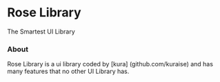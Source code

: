 # Rose Library
The Smartest UI Library

### About
Rose Library is a ui library coded by [kura] (github.com/kuraise) and has many features that no other UI Library has.
